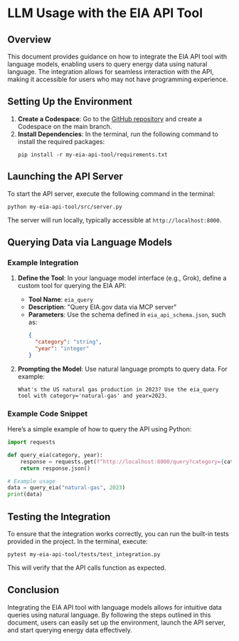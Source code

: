 # LLM Usage with the EIA API Tool

## Overview

This document provides guidance on how to integrate the EIA API tool with language models, enabling users to query energy data using natural language. The integration allows for seamless interaction with the API, making it accessible for users who may not have programming experience.

## Setting Up the Environment

1. **Create a Codespace**: Go to the [GitHub repository](https://github.com/joelwwiggins/eia_dev) and create a Codespace on the main branch.
2. **Install Dependencies**: In the terminal, run the following command to install the required packages:
   ```
   pip install -r my-eia-api-tool/requirements.txt
   ```

## Launching the API Server

To start the API server, execute the following command in the terminal:
```
python my-eia-api-tool/src/server.py
```
The server will run locally, typically accessible at `http://localhost:8000`.

## Querying Data via Language Models

### Example Integration

1. **Define the Tool**: In your language model interface (e.g., Grok), define a custom tool for querying the EIA API:
   - **Tool Name**: `eia_query`
   - **Description**: "Query EIA.gov data via MCP server"
   - **Parameters**: Use the schema defined in `eia_api_schema.json`, such as:
     ```json
     {
       "category": "string",
       "year": "integer"
     }
     ```

2. **Prompting the Model**: Use natural language prompts to query data. For example:
   ```
   What's the US natural gas production in 2023? Use the eia_query tool with category='natural-gas' and year=2023.
   ```

### Example Code Snippet

Here’s a simple example of how to query the API using Python:

```python
import requests

def query_eia(category, year):
    response = requests.get(f"http://localhost:8000/query?category={category}&year={year}")
    return response.json()

# Example usage
data = query_eia("natural-gas", 2023)
print(data)
```

## Testing the Integration

To ensure that the integration works correctly, you can run the built-in tests provided in the project. In the terminal, execute:
```
pytest my-eia-api-tool/tests/test_integration.py
```
This will verify that the API calls function as expected.

## Conclusion

Integrating the EIA API tool with language models allows for intuitive data queries using natural language. By following the steps outlined in this document, users can easily set up the environment, launch the API server, and start querying energy data effectively.